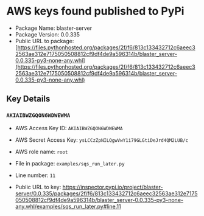 # AWS keys found published to PyPi

* Package Name: blaster-server
* Package Version: 0.0.335
* Public URL to package: [https://files.pythonhosted.org/packages/2f/f6/813c133432712c6aeec32563ae312e7175050508812cf9df4de9a596314b/blaster_server-0.0.335-py3-none-any.whl](https://files.pythonhosted.org/packages/2f/f6/813c133432712c6aeec32563ae312e7175050508812cf9df4de9a596314b/blaster_server-0.0.335-py3-none-any.whl)

## Key Details

### `AKIAIBWZGQON6WDWEWMA`

* AWS Access Key ID: `AKIAIBWZGQON6WDWEWMA`
* AWS Secret Access Key: `ysLCCzZpNILQgwVwY1i79GLGtiDeJrd4QM2LUB/c` 
* AWS role name: `root`
* File in package: `examples/sqs_run_later.py`
* Line number: `11`

* Public URL to key: https://inspector.pypi.io/project/blaster-server/0.0.335/packages/2f/f6/813c133432712c6aeec32563ae312e7175050508812cf9df4de9a596314b/blaster_server-0.0.335-py3-none-any.whl/examples/sqs_run_later.py#line.11


